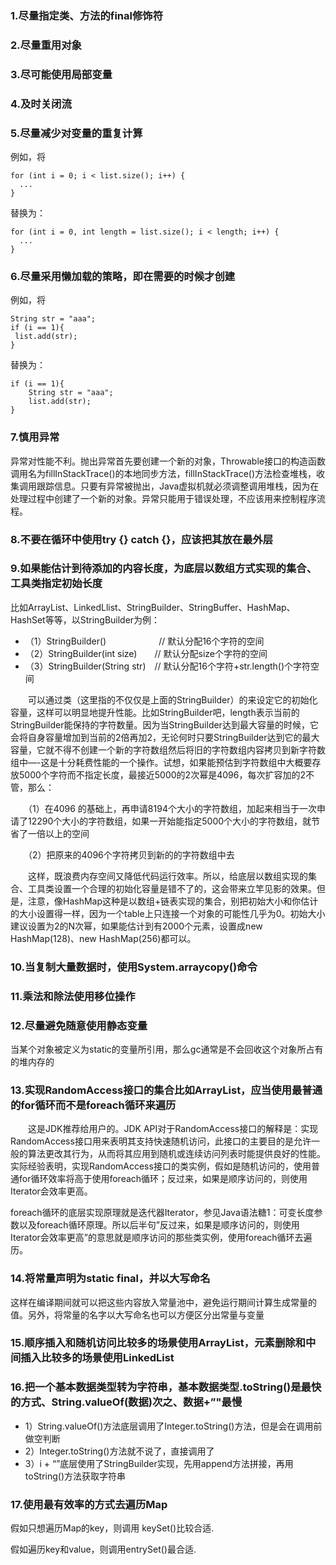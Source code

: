 ### 1.尽量指定类、方法的final修饰符

### 2.尽量重用对象

### 3.尽可能使用局部变量

### 4.及时关闭流

### 5.尽量减少对变量的重复计算

例如，将

```
for (int i = 0; i < list.size(); i++) {
  ...
}
```
替换为：

```
for (int i = 0, int length = list.size(); i < length; i++) {
  ...
}
```

### 6.尽量采用懒加载的策略，即在需要的时候才创建

例如，将

```
String str = "aaa";
if (i == 1){
 list.add(str);
}
```
替换为：

```
if (i == 1){
    String str = "aaa";
    list.add(str);
}
```

### 7.慎用异常

异常对性能不利。抛出异常首先要创建一个新的对象，Throwable接口的构造函数调用名为fillInStackTrace()的本地同步方法，fillInStackTrace()方法检查堆栈，收集调用跟踪信息。只要有异常被抛出，Java虚拟机就必须调整调用堆栈，因为在处理过程中创建了一个新的对象。异常只能用于错误处理，不应该用来控制程序流程。

### 8.不要在循环中使用try {} catch {}，应该把其放在最外层

### 9.如果能估计到待添加的内容长度，为底层以数组方式实现的集合、工具类指定初始长度

比如ArrayList、LinkedLlist、StringBuilder、StringBuffer、HashMap、HashSet等等，以StringBuilder为例：

- （1）StringBuilder()　　　　　　// 默认分配16个字符的空间
- （2）StringBuilder(int size)　　// 默认分配size个字符的空间
- （3）StringBuilder(String str)　// 默认分配16个字符+str.length()个字符空间

　　可以通过类（这里指的不仅仅是上面的StringBuilder）的来设定它的初始化容量，这样可以明显地提升性能。比如StringBuilder吧，length表示当前的StringBuilder能保持的字符数量。因为当StringBuilder达到最大容量的时候，它会将自身容量增加到当前的2倍再加2，无论何时只要StringBuilder达到它的最大容量，它就不得不创建一个新的字符数组然后将旧的字符数组内容拷贝到新字符数组中—-这是十分耗费性能的一个操作。试想，如果能预估到字符数组中大概要存放5000个字符而不指定长度，最接近5000的2次幂是4096，每次扩容加的2不管，那么：

　　（1）在4096 的基础上，再申请8194个大小的字符数组，加起来相当于一次申请了12290个大小的字符数组，如果一开始能指定5000个大小的字符数组，就节省了一倍以上的空间

　　（2）把原来的4096个字符拷贝到新的的字符数组中去

　　这样，既浪费内存空间又降低代码运行效率。所以，给底层以数组实现的集合、工具类设置一个合理的初始化容量是错不了的，这会带来立竿见影的效果。但是，注意，像HashMap这种是以数组+链表实现的集合，别把初始大小和你估计的大小设置得一样，因为一个table上只连接一个对象的可能性几乎为0。初始大小建议设置为2的N次幂，如果能估计到有2000个元素，设置成new HashMap(128)、new HashMap(256)都可以。

### 10.当复制大量数据时，使用System.arraycopy()命令

### 11.乘法和除法使用移位操作

### 12.尽量避免随意使用静态变量

当某个对象被定义为static的变量所引用，那么gc通常是不会回收这个对象所占有的堆内存的

### 13.实现RandomAccess接口的集合比如ArrayList，应当使用最普通的for循环而不是foreach循环来遍历

　　这是JDK推荐给用户的。JDK API对于RandomAccess接口的解释是：实现RandomAccess接口用来表明其支持快速随机访问，此接口的主要目的是允许一般的算法更改其行为，从而将其应用到随机或连续访问列表时能提供良好的性能。实际经验表明，实现RandomAccess接口的类实例，假如是随机访问的，使用普通for循环效率将高于使用foreach循环；反过来，如果是顺序访问的，则使用Iterator会效率更高。

foreach循环的底层实现原理就是迭代器Iterator，参见Java语法糖1：可变长度参数以及foreach循环原理。所以后半句”反过来，如果是顺序访问的，则使用Iterator会效率更高”的意思就是顺序访问的那些类实例，使用foreach循环去遍历。

### 14.将常量声明为static final，并以大写命名

这样在编译期间就可以把这些内容放入常量池中，避免运行期间计算生成常量的值。另外，将常量的名字以大写命名也可以方便区分出常量与变量

### 15.顺序插入和随机访问比较多的场景使用ArrayList，元素删除和中间插入比较多的场景使用LinkedList

### 16.把一个基本数据类型转为字符串，基本数据类型.toString()是最快的方式、String.valueOf(数据)次之、数据+”"最慢

- 1）String.valueOf()方法底层调用了Integer.toString()方法，但是会在调用前做空判断
- 2）Integer.toString()方法就不说了，直接调用了
- 3）i + “”底层使用了StringBuilder实现，先用append方法拼接，再用toString()方法获取字符串

### 17.使用最有效率的方式去遍历Map

假如只想遍历Map的key，则调用 keySet()比较合适.

假如遍历key和value，则调用entrySet()最合适.
